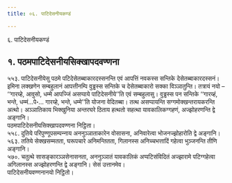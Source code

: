 ```yaml
---
title: ०६. पाटिदेसनीयकण्डं

---
```

६. पाटिदेसनीयकण्डं  


## १. पठमपाटिदेसनीयसिक्खापदवण्णना

५५३. पाटिदेसनीयेसु पठमे पटिदेसेतब्बाकारदस्सनन्ति एवं आपत्तिं नवकस्स सन्तिके देसेतब्बाकारदस्सनं। इमिना लक्खणेन सम्बहुलानं आपत्तीनम्पि वुड्ढस्स सन्तिके च देसेतब्बाकारो सक्‍का विञ्‍ञातुन्ति। तत्रायं नयो – ‘‘गारय्हे, आवुसो, धम्मे आपज्‍जिं असप्पाये पाटिदेसनीये’’ति एवं सम्बहुलासु। वुड्ढस्स पन सन्तिके ‘‘गारय्हं, भन्ते, धम्मं…पे॰… गारय्हे, भन्ते, धम्मे’’ति योजना वेदितब्बा। तत्थ असप्पायन्ति सग्गमोक्खन्तरायकरन्ति अत्थो। अञ्‍ञातिकाय भिक्खुनिया अन्तरघरे ठिताय हत्थतो सहत्था यावकालिकग्गहणं, अज्झोहरणन्ति द्वे अङ्गानि।  
पठमपाटिदेसनीयसिक्खापदवण्णना निट्ठिता।  
५५८. दुतिये परिपुण्णूपसम्पन्‍नाय अननुञ्‍ञाताकारेन वोसासना, अनिवारेत्वा भोजनज्झोहारोति द्वे अङ्गानि।  
५६३. ततिये सेक्खसम्मतता, घरूपचारे अनिमन्तितता, गिलानस्स अनिच्‍चभत्तादिं गहेत्वा भुञ्‍जनन्ति तीणि अङ्गानि।  
५७०. चतुत्थे सासङ्कारञ्‍ञसेनासनता, अननुञ्‍ञातं यावकालिकं अप्पटिसंविदितं अज्झारामे पटिग्गहेत्वा अगिलानस्स अज्झोहरणन्ति द्वे अङ्गानि। सेसं उत्तानमेव।  
पाटिदेसनीयवण्णनानयो निट्ठितो।  
